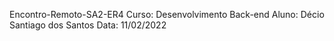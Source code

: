 Encontro-Remoto-SA2-ER4
Curso: Desenvolvimento Back-end
Aluno: Décio Santiago dos Santos
Data: 11/02/2022

